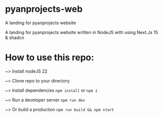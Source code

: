 # pyanprojects-web
 

A landing for pyanprojects website
 

A landing for pyanprojects website written in NodeJS with using Next.Js 15 & shadcn
 

 
# How to use this repo:
 
~> Install nodeJS 22
 

 
~> Clone repo to your directory
 

 
~> Install dependencies ```npm install``` or ```npm i```
 

 
~> Run a developer server ```npm run dev```
 

 
~> Or build a production ```npm run build && npm start```
